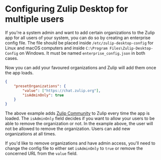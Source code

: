 # Configuring Zulip Desktop for multiple users

If you're a system admin and want to add certain organizations to the Zulip app for all users of your system, you can do so by creating an enterprise config file. The file should be placed inside `/etc/zulip-desktop-config` for Linux and macOS computers and inside `C:\Program Files\Zulip-Desktop-Config` on Windows.
It must be named `enterprise_config.json` in both cases. 

Now you can add your favoured organizations and Zulip will add them once the app loads. 

```json
{
	"presetOrganizations": {
		"value": ["https://chat.zulip.org"],
		"isAdminOnly": true 
	}
}
```

The above example adds [Zulip Community](https://chat.zulip.org) to Zulip every time the app is loaded. 
The `isAdminOnly` field decides if you want to allow your users to be able to remove the organization or not. In the example above, the user will not be allowed to remove the organization. 
Users can add new organizations at all times.

If you'd like to remove organizations and have admin access, you'll need to change the config file to either set `isAdminOnly` to `true` or remove the concerned URL from the `value` field.
